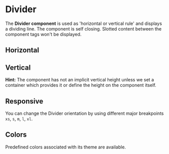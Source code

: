 # Divider

The **Divider component** is used as 'horizontal or vertical rule' and displays a dividing line.
The component is self closing. Slotted content between the component tags won't be displayed. 


## Horizontal

<Playground :themeable="true">
  <template v-slot="{theme}">
    <p-divider :theme="theme"></p-divider>
  </template>
</Playground>

## Vertical

**Hint:** The component has not an implicit vertical height unless we set a container which provides it or define the height on the component itself.

<Playground :themeable="true">
  <template v-slot="{theme}">
  <div class="divider-vertical-container-example">
    <p-divider :theme="theme" orientation="vertical"></p-divider>
  </div>
  </template>
</Playground>

## Responsive

You can change the Divider orientation by using different major breakpoints `xs`, `s`, `m`, `l`, `xl`.

<Playground :themeable="true">
  <template v-slot="{theme}">
  <div class="divider-vertical-responsive-container-example">
    <p-divider :theme="theme" orientation="{base: 'horizontal', l: 'vertical'}"></p-divider>
  </div>
  </template>
</Playground>


## Colors

Predefined colors associated with its theme are available.

<Playground :themeable="true">
 <template #configurator>
    <select v-model="color">
      <option disabled>Select a color</option>
      <option selected>neutral-contrast-low</option>
      <option>neutral-contrast-medium</option>
      <option>neutral-contrast-high</option>
    </select>
  </template>
  <template v-slot="{theme}">
    <p-divider :theme="theme" :color="color"></p-divider>
  </template>
</Playground>

<script lang="ts">
  import { Component, Vue } from 'vue-property-decorator';
  
  @Component
  export default class PlaygroundDivider extends Vue {
    public color: string = 'neutral-contrast-low';
  }
</script>
<style scoped lang="scss">
  @import '~@porsche-design-system/utilities/src/scss/index';

  .divider-vertical-container-example {
    display: flex;
    height: 100px;
  }
  @include p-breakpoint("l") {
    .divider-vertical-responsive-container-example {
      display: flex;
      height: 100px;
    }
  }
</style>